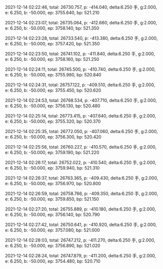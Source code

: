 2021-12-14 02:22:46, total: 26730.757, p: -414.040, delta:6.250 手, g:2.000, e: 6.250, b: -50.000, ep: 3755.640, bp: 521.210

2021-12-14 02:23:07, total: 26735.064, p: -412.660, delta:6.250 手, g:2.000, e: 6.250, b: -50.000, ep: 3758.140, bp: 521.350

2021-12-14 02:23:28, total: 26733.540, p: -413.380, delta:6.250 手, g:2.000, e: 6.250, b: -50.000, ep: 3757.420, bp: 521.350

2021-12-14 02:23:50, total: 26741.102, p: -411.840, delta:6.250 手, g:2.000, e: 6.250, b: -50.000, ep: 3758.160, bp: 521.250

2021-12-14 02:24:11, total: 26745.500, p: -410.740, delta:6.250 手, g:2.000, e: 6.250, b: -50.000, ep: 3755.980, bp: 520.840

2021-12-14 02:24:31, total: 26757.122, p: -409.510, delta:6.250 手, g:2.000, e: 6.250, b: -50.000, ep: 3755.450, bp: 520.620

2021-12-14 02:24:53, total: 26768.534, p: -407.710, delta:6.250 手, g:2.000, e: 6.250, b: -50.000, ep: 3756.130, bp: 520.480

2021-12-14 02:25:14, total: 26773.415, p: -407.640, delta:6.250 手, g:2.000, e: 6.250, b: -50.000, ep: 3755.320, bp: 520.370

2021-12-14 02:25:35, total: 26772.050, p: -407.060, delta:6.250 手, g:2.000, e: 6.250, b: -50.000, ep: 3756.300, bp: 520.420

2021-12-14 02:25:56, total: 26760.227, p: -410.570, delta:6.250 手, g:2.000, e: 6.250, b: -50.000, ep: 3759.190, bp: 521.220

2021-12-14 02:26:17, total: 26752.022, p: -410.540, delta:6.250 手, g:2.000, e: 6.250, b: -50.000, ep: 3759.940, bp: 521.310

2021-12-14 02:26:37, total: 26763.365, p: -409.430, delta:6.250 手, g:2.000, e: 6.250, b: -50.000, ep: 3756.970, bp: 520.800

2021-12-14 02:26:59, total: 26758.766, p: -409.350, delta:6.250 手, g:2.000, e: 6.250, b: -50.000, ep: 3759.850, bp: 521.150

2021-12-14 02:27:20, total: 26755.889, p: -410.180, delta:6.250 手, g:2.000, e: 6.250, b: -50.000, ep: 3756.140, bp: 520.790

2021-12-14 02:27:42, total: 26750.641, p: -410.920, delta:6.250 手, g:2.000, e: 6.250, b: -50.000, ep: 3757.080, bp: 521.000

2021-12-14 02:28:03, total: 26747.212, p: -411.270, delta:6.250 手, g:2.000, e: 6.250, b: -50.000, ep: 3756.890, bp: 521.020

2021-12-14 02:28:24, total: 26747.879, p: -411.200, delta:6.250 手, g:2.000, e: 6.250, b: -50.000, ep: 3754.480, bp: 520.710
